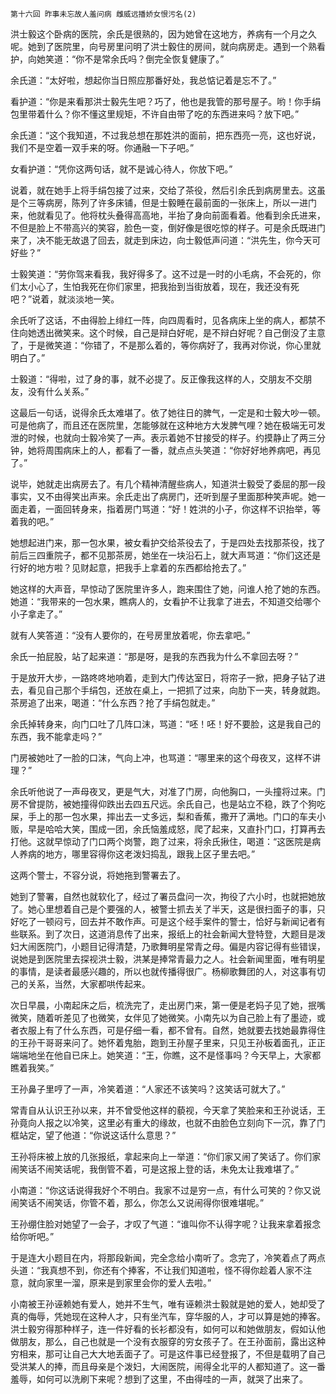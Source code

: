     第十六回 昨事未忘故人羞问病 雌威远播娇女恨污名(2) 

   洪士毅这个卧病的医院，余氏是很熟的，因为她曾在这地方，养病有一个月之久呢。她到了医院里，向号房里问明了洪士毅住的房间，就向病房走。遇到一个熟看护，向她笑道：“你不是常余氏吗？倒完全恢复健康了。”

   余氏道：“太好啦，想起你当日照应那番好处，我总惦记着是忘不了。”

   看护道：“你是来看那洪士毅先生吧？巧了，他也是我管的那号屋子。哟！你手绢包里带着什么？你不懂这里规矩，不许自由带了吃的东西进来吗？放下吧。”

   余氏道：“这个我知道，不过我总想在那姓洪的面前，把东西亮一亮，这也好说，我们不是空着一双手来的呀。你通融一下子吧。”

   女看护道：“凭你这两句话，就不是诚心待人，你放下吧。”

   说着，就在她手上将手绢包接了过来，交给了茶役，然后引余氏到病房里去。这虽是个三等病房，陈列了许多床铺，但是士毅睡在最前面的一张床上，所以一进门来，他就看见了。他将枕头叠得高高地，半抬了身向前面看着。他看到余氏进来，不但是脸上不带高兴的笑容，脸色一变，倒好像是很吃惊的样子。可是余氏既进门来了，决不能无故退了回去，就走到床边，向士毅低声问道：“洪先生，你今天可好些？”

   士毅笑道：“劳你驾来看我，我好得多了。这不过是一时的小毛病，不会死的，你们太小心了，生怕我死在你们家里，把我抬到当街放着，现在，我还没有死吧？”说着，就淡淡地一笑。

   余氏听了这话，不由得脸上绯红一阵，向四周看时，见各病床上坐的病人，都禁不住向她透出微笑来。这个时候，自己是辩白好呢，是不辩白好呢？自己倒没了主意了，于是微笑道：“你错了，不是那么着的，等你病好了，我再对你说，你心里就明白了。”

   士毅道：“得啦，过了身的事，就不必提了。反正像我这样的人，交朋友不交朋友，没有什么关系。”

   这最后一句话，说得余氏太难堪了。依了她往日的脾气，一定是和士毅大吵一顿。可是他病了，而且还在医院里，怎能够就在这种地方大发脾气哩？她在极端无可发泄的时候，也就向士毅冷笑了一声。表示着她不甘接受的样子。约摸静止了两三分钟，她将周围病床上的人，都看了一番，就点点头笑道：“你好好地养病吧，再见了。”

   说毕，她就走出病房去了。有几个精神清醒些病人，知道洪士毅受了委屈的那一段事实，又不由得笑出声来。余氏走出了病房门，还听到屋子里面那种笑声呢。她一面走着，一面回转身来，指着房门骂道：“好！姓洪的小子，你这样不识抬举，等着我的吧。”

   她想起进门来，那一包水果，被女看护交给茶役去了，于是四处去找那茶役，找了前后三四重院子，都不见那茶房，她坐在一块沿石上，就大声骂道：“你们这还是行好的地方啦？见财起意，把我手上拿着的东西都给抢去了。”

   她这样的大声音，早惊动了医院里许多人，跑来围住了她，问谁人抢了她的东西。她道：“我带来的一包水果，瞧病人的，女看护不让我拿了进去，不知道交给哪个小子拿走了。”

   就有人笑答道：“没有人要你的，在号房里放着呢，你去拿吧。”

   余氏一拍屁股，站了起来道：“那是呀，是我的东西我为什么不拿回去呀？”

   于是放开大步，一路咚咚地响着，走到大门传达室日，将帘子一掀，把身子钻了进去，看见自己那个手绢包，还放在桌上，一把抓了过来，向肋下一夹，转身就跑。茶房追了出来，喝道：“什么东西？抢了手绢包就走。”

   余氏掉转身来，向门口吐了几阵口沫，骂道：“呸！呸！好不要脸，这是我自己的东西，我不能拿走吗？”

   门房被她吐了一脸的口沫，气向上冲，也骂道：“哪里来的这个母夜叉，这样不讲理？”

   余氏听他说了一声母夜叉，更是气大，对准了门房，向他胸口，一头撞将过来。门房不曾提防，被她撞得仰跌出去四五尺远。余氏自己，也是站立不稳，跌了个狗吃屎，手上的那一包水果，摔出去一丈多远，梨和香蕉，撒开了满地。门口的车夫小贩，早是哈哈大笑，围成一团，余氏恼羞成怒，爬了起来，又直扑门口，打算再去打他。这就早惊动了门口两个岗警，跑了过来，将余氏揪住，喝道：“这医院是病人养病的地方，哪里容得你这老泼妇捣乱，跟我上区子里去吧。”

   这两个警士，不容分说，将她拖到警署去了。

   她到了警署，自然也就软化了，经过了署员盘问一次，拘役了六小时，也就把她放了。她心里想着自己是个要强的人，被警士抓去关了半天，这是很扫面子的事，只好吃了一顿闷亏，回去并不敢作声。可是这个经手案件的警士，恰好与新闻记者有些联系。到了次日，这道消息传了出来，报纸上的社会新闻大登特登，大题目是泼妇大闹医院门，小题目记得清楚，乃歌舞明星常青之母。偏是内容记得有些错误，说她是到医院里去探视洪士毅，洪某是捧常青最力之人。社会新闻里面，唯有明星的事情，是读者最感兴趣的，所以也就传播得很广。杨柳歌舞团的人，对这事有切己的关系，当然，大家都哄传起来。

   次日早晨，小南起床之后，梳洗完了，走出房门来，第一便是老妈子见了她，抿嘴微笑，随着听差见了也微笑，女伴见了她微笑。小南先以为自己脸上有了墨迹，或者衣服上有了什么东西，可是仔细一看，都不曾有。自然，她就要去找她最靠得住的王孙干哥哥来问了。她怀着鬼胎，跑到王孙屋子里来，只见王孙板着面孔，正正端端地坐在他自已床上。她笑道：“王，你瞧，这不是怪事吗？今天早上，大家都瞧着我笑。”

   王孙鼻子里哼了一声，冷笑着道：“人家还不该笑吗？这笑话可就大了。”

   常青自从认识王孙以来，并不曾受他这样的藐视，今天拿了笑脸来和王孙说话，王孙竟向人报之以冷笑，这里必有重大的缘故，也就不由脸色立刻向下一沉，靠了门框站定，望了他道：“你说这话什么意思？”

   王孙将床被上放的几张报纸，拿起来向上一举道：“你们家又闹了笑话了。你们家闹笑话不闹笑话呢，我倒管不着，可是这报上登的话，未免太让我难堪了。”

   小南道：“你这话说得我好个不明白。我家不过是穷一点，有什么可笑的？你又说闹笑话不闹笑话，你管不着，那么，你怎么又说闹得你很难堪呢。”

   王孙绷住脸对她望了一会子，才叹了气道：“谁叫你不认得字呢？让我来拿着报念给你听吧。”

   于是连大小题目在内，将那段新闻，完全念给小南听了。念完了，冷笑着点了两点头道：“我真想不到，你还有个捧客，不让我们知道啦，怪不得你趁着人家不注意，就向家里一溜，原来是到家里会你的爱人去啦。”

   小南被王孙诬赖她有爱人，她并不生气，唯有诬赖洪士毅就是她的爱人，她却受了真的侮辱，凭她现在这种人才，只有坐汽车，穿华服的人，才可以算是她的捧客。洪士毅穷得那种样子，连一件好看的长衫都没有，如何可以和她做朋友，假如认他做朋友，那么，自己也就是一个没有衣服穿的穷女孩子了。在王孙面前，露出这种穷相来，那可让自己大大地丢面子了。可是这件事已经登报了，不但是载明了自己受洪某人的捧，而且母亲是个泼妇，大闹医院，闹得全北平的人都知道了。这一番羞辱，如何可以洗刷下来呢？想到了这里，不由得哇的一声，就哭了出来了。

